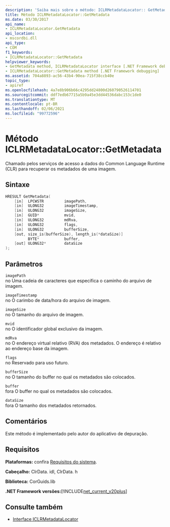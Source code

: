 ```yaml
---
description: 'Saiba mais sobre o método: ICLRMetadataLocator:: GetMetadata'
title: Método ICLRMetadataLocator::GetMetadata
ms.date: 03/30/2017
api_name:
- ICLRMetadataLocator.GetMetadata
api_location:
- mscordbi.dll
api_type:
- COM
f1_keywords:
- ICLRMetadataLocator::GetMetadata
helpviewer_keywords:
- GetMetadata method, ICLRMetadataLocator interface [.NET Framework debugging]
- ICLRMetadataLocator::GetMetadata method [.NET Framework debugging]
ms.assetid: 704a8893-ac56-43b4-90ea-715f38ccb40e
topic_type:
- apiref
ms.openlocfilehash: 4a7e8b906b66c4295dd24800d260790526114701
ms.sourcegitcommit: ddf7edb67715a5b9a45e3dd44536dabc153c1de0
ms.translationtype: MT
ms.contentlocale: pt-BR
ms.lasthandoff: 02/06/2021
ms.locfileid: "99772596"
---
```

# <a name="iclrmetadatalocatorgetmetadata-method"></a>Método ICLRMetadataLocator::GetMetadata

Chamado pelos serviços de acesso a dados do Common Language Runtime (CLR) para recuperar os metadados de uma imagem.  
  
## <a name="syntax"></a>Sintaxe  
  
```cpp  
HRESULT GetMetadata(  
    [in]  LPCWSTR         imagePath,  
    [in]  ULONG32         imageTimestamp,  
    [in]  ULONG32         imageSize,  
    [in]  GUID*           mvid,  
    [in]  ULONG32         mdRva,  
    [in]  ULONG32         flags,  
    [in]  ULONG32         bufferSize,  
    [out, size_is(bufferSize), length_is(*dataSize)]  
          BYTE*           buffer,  
    [out] ULONG32*        dataSize  
);  
```  
  
## <a name="parameters"></a>Parâmetros  

 `imagePath`  
 no Uma cadeia de caracteres que especifica o caminho do arquivo de imagem.  
  
 `imageTimestamp`  
 no O carimbo de data/hora do arquivo de imagem.  
  
 `imageSize`  
 no O tamanho do arquivo de imagem.  
  
 `mvid`  
 no O identificador global exclusivo da imagem.  
  
 `mdRva`  
 no O endereço virtual relativo (RVA) dos metadados. O endereço é relativo ao endereço base da imagem.  
  
 `flags`  
 no Reservado para uso futuro.  
  
 `bufferSize`  
 no O tamanho do buffer no qual os metadados são colocados.  
  
 `buffer`  
 fora O buffer no qual os metadados são colocados.  
  
 `dataSize`  
 fora O tamanho dos metadados retornados.  
  
## <a name="remarks"></a>Comentários  

 Este método é implementado pelo autor do aplicativo de depuração.  
  
## <a name="requirements"></a>Requisitos  

 **Plataformas:** confira [Requisitos do sistema](../../get-started/system-requirements.md).  
  
 **Cabeçalho:** ClrData. idl, ClrData. h  
  
 **Biblioteca:** CorGuids.lib  
  
 **.NET Framework versões:**[!INCLUDE[net_current_v20plus](../../../../includes/net-current-v20plus-md.md)]  
  
## <a name="see-also"></a>Consulte também

- [Interface ICLRMetadataLocator](iclrmetadatalocator-interface.md)
